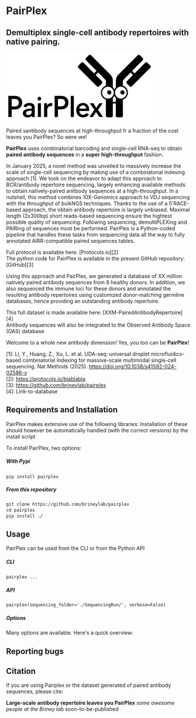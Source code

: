 # PairPlex
Demultiplex single-cell antibody repertoires with native pairing.
---

<img src="./pairplex/data/pairplex_logo_borders.png" alt="PairPlex Logo" width="400"/>

Paired santibody sequences at high-throughput fr a fraction of the cost leaves you PairPlex? So were we!

**PairPlex** uses combinatorial barcoding and single-cell RNA-seq to obtain **paired antibody sequences** in a **super high-throughput** fashion.

In January 2025, a novel method was unveiled to massively increase the scale of single-cell sequencing by making use of a combinatorial indexing approach [1]. We took on the endeavor to adapt this approach to BCR/antibody repertoire sequencing, largely enhancing available methods to obtain natively-paired anitbody sequences at a high-throughput.
In a nutshell, this method combines 10X-Genomics approach to VDJ sequencing with the throughput of bulkNGS techniques. Thanks to the use of a 5'RACE-based approach, the obtain antibody repertoire is largely unbiased. Maximal length (2x300bp) short reads-based sequencing ensure the hightest possible quality of sequencing. 
Following sequencing, demultiPLEXing and PAIRing of sequences must be performed. PairPlex is a Python-coded pipeline that handles these tasks from sequencing data all the way to fully annotated AIRR-compatible paired sequences tables. 

Full protocol is available here: [Protocols.io][2]  
The python code for PairPlex is available in the present GitHub repository: [GitHub][3]  

Using this approach and PairPlex, we generated a database of XX million natively paired antibody sequences from 8 healthy donors. In addition, we also sequenced the immune loci for these donors and annotated the resulting antibody repertoires using customized donor-matching germline databases, hence providing an outstanding antibody repertoire.

This full dataset is made available here: [XXM-PairedAntibodyRepertoire] [4]  
Antibody sequences will also be integrated to the Observed Antibody Space (OAS) database

Welcome to a whole new antibody dimension! Yes, you too can be **PairPlex**!



[1]: Li, Y., Huang, Z., Xu, L. et al. UDA-seq: universal droplet microfluidics-based combinatorial indexing for massive-scale multimodal single-cell sequencing. Nat Methods (2025). https://doi.org/10.1038/s41592-024-02586-y  
[2]: https://protocols.io/blablabla  
[3]: https://github.com/brineylab/pairplex  
[4]: Link-to-database  



## Requirements and Installation
PairPlex makes extensive use of the following libraries: 
Installation of these should however be automatically handled (with the correct versions) by the install script

To install PairPlex, two options:
##### With Pypi
`pip install pairplex`
##### From this repository
```
git clone https://github.com/brineylab/pairplex
cd pairplex
pip install ./
```

## Usage
PairPlex can be used from the CLI or from the Python API

##### CLI
`pairplex ...`

##### API
```
pairplex(sequencing_folder='./SequencingRun/', verbose=False)
```

##### Options
Many options are available. Here's a quick overview:


## Reporting bugs


## Citation
If you are using Pairplex or the dataset generated of paired antibody sequences, please cite:

**Large-scale antibody repertoire leaves you PairPlex**
_some awesome people at the Briney lab_
soon-to-be-published



